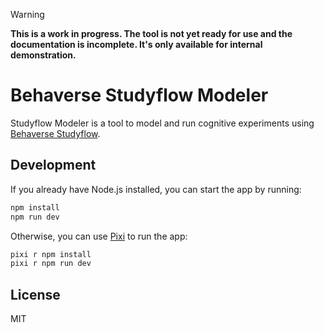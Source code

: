 
> [!WARNING]
> **This is a work in progress. The tool is not yet ready for use and the documentation is incomplete. It's only available for internal demonstration.**


# Behaverse Studyflow Modeler

Studyflow Modeler is a tool to model and run cognitive experiments using [Behaverse Studyflow](https://behaverse.org/projects/studyflows).

## Development

If you already have Node.js installed, you can start the app by running:

```bash
npm install
npm run dev
```

Otherwise, you can use [Pixi](https://pixi.sh) to run the app:

```bash
pixi r npm install
pixi r npm run dev
```

## License

MIT
